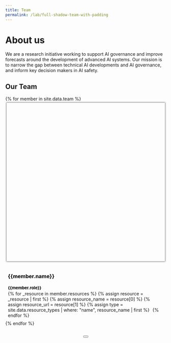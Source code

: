 ```yaml
---
title: Team
permalink: /lab/full-shadow-team-with-padding
---
```


<head>
  <style>
    .team-grid {
      grid-gap: 1.3rem !important;
      grid-template-columns: repeat(auto-fill, 230px);
    }

    .member {
      max-width: 250px;
      width: 100%;
    }

    @media (max-width: 550px) {
      .team-grid {
        justify-items: center;
      }

      .member {
        max-width: 300px;
        width: 100%;
      }
    }

		.member {
      padding: 4px;
    }

		.member .mug {
      padding-top: 100%;
      margin-bottom: 10px;
      box-shadow: 0 0 4px 1px rgb(0 0 0 / 55%);
      background-size: cover;
      background-position: center;
      display: block;
    }

		.member:not(.mouse-over-resources):hover {
      box-shadow: 0 0 6px 3px rgb(0 0 0 / 55%);
      cursor: pointer;
    }

    .member-resource, .member-resource:hover {
      color: black !important;
      margin-right: 0.4em;
    }

    .modal .member-resource {
      margin-right: 0.5em;
    }

		.modal .mug {
      width: 100%;
    }

    .member a {
      color: black !important;
      text-decoration: none;
    }

    .member-info {
      padding: 4px;
    }

    .member-role {
      font-size: 13px !important;
    }

    .member-name, .member-role {
      margin-bottom: 2px;
    }

    .member-description {
      margin-top: 15px;
      display: none;
    }

    .modal-header {
      align-items: flex-start;
    }

    .modal-content {
      display: flex;
    }

    .modal-content .description {
      flex: 0 0 60%;
      margin-right: 1em;
    }

    .modal-content .image {
      width: 100%;
    }

    @media (max-width: 550px) {
      .modal .mug {
        display: none;
      }

      .modal-content {
        display: block;
      }
    }

    /* Helps directing the attention when jumping to the miniprofile of a member (remove?) */
    body:not(.clicked) :target {
      box-shadow: 0 0 18px 3px rgb(203 104 253 / 74%);
    }
  </style>

  <script>
    // TODO Implement this properly
    document.body.addEventListener("touchstart", e => document.body.classList.add("clicked"));
    document.body.addEventListener("click", e => document.body.classList.add("clicked"));
  </script>
</head>

<script>
  let members = {
    {% for member in site.data.team %}
      '{{member.id}}': {
        name: '{{member.name}}',
        description: '{{member.description}}',
        role: '{{member.role}}',
        imageUrl: '{{member.id | prepend: '/assets/images/team/' | append: '.jpg' | relative_url }}',
        resources: [
        {% for _resource in member.resources %}
          {% assign resource = _resource | first %}
          {% assign resource_name = resource[0] %}
          {% assign resource_url = resource[1] %}
          {% assign type = site.data.resource_types | where: "name", resource_name | first %}
          {name: '{{resource_name}}', icon: '{{type.icon}}', url: '{{resource_url}}'},
        {% endfor %}
        ],
      },
    {% endfor %}
  };
</script>

# About us
We are a research initiative working to support AI governance and improve forecasts around the development of advanced AI systems. Our mission is to narrow the gap between technical AI developments and AI governance, and inform key decision makers in AI safety.

## Our Team

<div class="collection-grid team-grid">
  {% for member in site.data.team %}
  <div class="member" id="{{member.id}}">
    <a class="mug" data-micromodal-trigger="modal-1" data-member-id="{{member.id}}" href="javascript:void(0)" style="background-image: url('{{member.id | prepend: '/assets/images/team/' | append: '.jpg' | relative_url }}')"></a>
    <div class="member-info">
      <h3 class="member-name"><a href="javascript:void(0)" data-micromodal-trigger="modal-1" data-member-id="{{member.id}}">{{member.name}}</a></h3>
      <h4 class="member-role"><a href="javascript:void(0)" data-micromodal-trigger="modal-1" data-member-id="{{member.id}}">{{member.role}}</a></h4>
      <div class="member-resources">
        {% for _resource in member.resources %}
          {% assign resource = _resource | first %}
          {% assign resource_name = resource[0] %}
          {% assign resource_url = resource[1] %}
          {% assign type = site.data.resource_types | where: "name", resource_name | first %}
          <a class="member-resource" href="{{resource_url}}"><i class="bi bi-{{type.icon}}"></i></a>
        {% endfor %}
      </div>
      <p class="member-description">{{member.description}}</p>
    </div>
  </div>
  {% endfor %}
</div>

<!-- Member modal -->
<div class="modal micromodal-slide" id="modal-1" aria-hidden="true">
  <div class="modal-overlay" tabindex="-1" data-micromodal-close>
    <div class="modal-container" role="dialog" aria-modal="true" aria-labelledby="modal-1-title">
      <header class="modal-header">
        <div>
          <h2 class="modal-title">
          </h2>
          <h3 class="member-role"></h3>
        </div>
        <button class="modal-close" aria-label="Close modal" data-micromodal-close></button>
      </header>
      <div class="modal-content-content">
        <!--<img class="mug">-->
        <div class="modal-content">
          <div class="description">
          </div>
          <div class="image">
            <img class="mug">
          </div>
        </div>
        <footer class="modal-footer">
        </footer>
      </div>
    </div>
  </div>
</div>

<script src="/assets/js/umbrella.min.js"></script>
<script>
  document.addEventListener("DOMContentLoaded", function() {
    MicroModal.init({
      awaitCloseAnimation: true,
      onShow: function(modal, trigger) {
        let member = members[trigger.dataset.memberId];
        modal.querySelector('.modal-title').innerHTML = member.name;
        modal.querySelector('.member-role').innerHTML = member.role;
        modal.querySelector('.description').innerHTML = member.description;
        modal.querySelector('.mug').src = member.imageUrl;
        modal.querySelector('.modal-container').scrollTop = 0;

        modal.querySelector('.modal-footer').innerHTML = '';
        for (let resource of member.resources) {
          modal.querySelector('.modal-footer').appendChild(u(`<a class="member-resource" href="${resource.url}"><i class="bi bi-${resource.icon}"></i></a>`).first());
        }
      },
    });
  });

  for (let member of document.querySelectorAll('.member')) {
    let mug = member.querySelector('.mug');
    let resources = member.querySelector('.member-resources');

    resources.addEventListener('mouseenter', () => member.classList.add('mouse-over-resources'));
    resources.addEventListener('mouseleave', () => member.classList.remove('mouse-over-resources'));
  }
</script>

